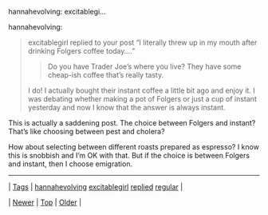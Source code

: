 <!--
title: hannahevolving
date: 2020-06-28T15:27:00.278Z
tags: hannahevolving, excitablegirl, replied, regular
-->


hannahevolving: excitablegi...

<p>hannahevolving:</p>

<blockquote><p>excitablegirl replied to your post “I literally threw up in my mouth after drinking Folgers coffee today….”</p>
<blockquote>Do you have Trader Joe’s where you live? They have some cheap-ish coffee that’s really tasty.</blockquote>
<p>I do! I actually bought their instant coffee a little bit ago and enjoy it. I was debating whether making a pot of Folgers or just a cup of instant yesterday and now I know that the answer is always instant.</p></blockquote>

<p>This is actually a saddening post. The choice between Folgers and instant? That&rsquo;s like choosing between pest and cholera?</p><p>How about selecting between different roasts prepared as espresso? I know this is snobbish and I&rsquo;m OK with that. But if the choice is between Folgers and instant, then I choose emigration.</p>

<!--BOTTOM-POST-NAVIGATION-->
---

| [Tags](tags.md) | [hannahevolving](tag-hannahevolving.md) [excitablegirl](tag-excitablegirl.md) [replied](tag-replied.md) [regular](tag-regular.md) |

| [Newer](80886409018.md) | [Top](index.md) | [Older](80887351999.md) |
